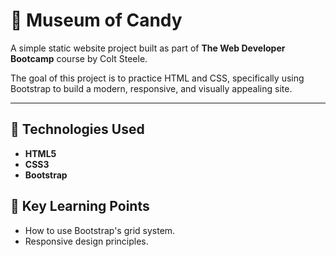 # 🍬 Museum of Candy

A simple static website project built as part of **The Web Developer Bootcamp** course by Colt Steele.

The goal of this project is to practice HTML and CSS, specifically using Bootstrap to build a modern, responsive, and visually appealing site.

---

## 🚀 Technologies Used

- **HTML5**
- **CSS3**
- **Bootstrap**

## 🧠 Key Learning Points

- How to use Bootstrap's grid system.  
- Responsive design principles.

